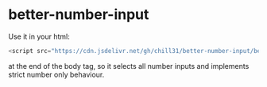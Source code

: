 # better-number-input

Use it in your html:
```js
<script src="https://cdn.jsdelivr.net/gh/chill31/better-number-input/better-number-input.js"></script>
```
at the end of the body tag, so it selects all number inputs and implements strict number only behaviour.
